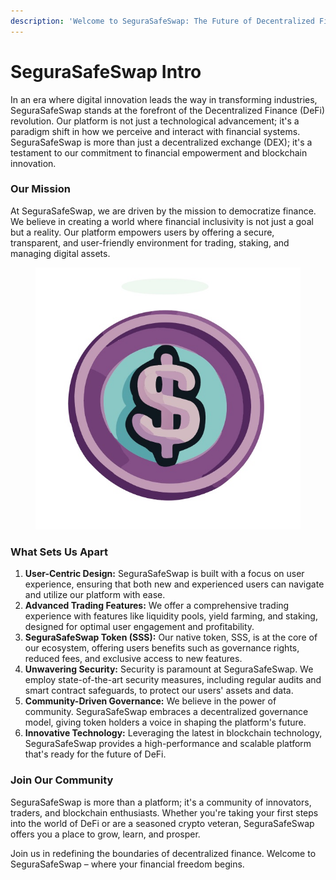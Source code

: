 ```yaml
---
description: 'Welcome to SeguraSafeSwap: The Future of Decentralized Finance'
---
```


# SeguraSafeSwap Intro

In an era where digital innovation leads the way in transforming industries, SeguraSafeSwap stands at the forefront of the Decentralized Finance (DeFi) revolution. Our platform is not just a technological advancement; it's a paradigm shift in how we perceive and interact with financial systems. SeguraSafeSwap is more than just a decentralized exchange (DEX); it's a testament to our commitment to financial empowerment and blockchain innovation.

### Our Mission

At SeguraSafeSwap, we are driven by the mission to democratize finance. We believe in creating a world where financial inclusivity is not just a goal but a reality. Our platform empowers users by offering a secure, transparent, and user-friendly environment for trading, staking, and managing digital assets.

<figure><img src=".gitbook/assets/SSS_Token.jpeg" alt=""><figcaption></figcaption></figure>

### What Sets Us Apart

1. **User-Centric Design:** SeguraSafeSwap is built with a focus on user experience, ensuring that both new and experienced users can navigate and utilize our platform with ease.
2. **Advanced Trading Features:** We offer a comprehensive trading experience with features like liquidity pools, yield farming, and staking, designed for optimal user engagement and profitability.
3. **SeguraSafeSwap Token (SSS):** Our native token, SSS, is at the core of our ecosystem, offering users benefits such as governance rights, reduced fees, and exclusive access to new features.
4. **Unwavering Security:** Security is paramount at SeguraSafeSwap. We employ state-of-the-art security measures, including regular audits and smart contract safeguards, to protect our users' assets and data.
5. **Community-Driven Governance:** We believe in the power of community. SeguraSafeSwap embraces a decentralized governance model, giving token holders a voice in shaping the platform's future.
6. **Innovative Technology:** Leveraging the latest in blockchain technology, SeguraSafeSwap provides a high-performance and scalable platform that's ready for the future of DeFi.

### Join Our Community

SeguraSafeSwap is more than a platform; it's a community of innovators, traders, and blockchain enthusiasts. Whether you're taking your first steps into the world of DeFi or are a seasoned crypto veteran, SeguraSafeSwap offers you a place to grow, learn, and prosper.

Join us in redefining the boundaries of decentralized finance. Welcome to SeguraSafeSwap – where your financial freedom begins.

